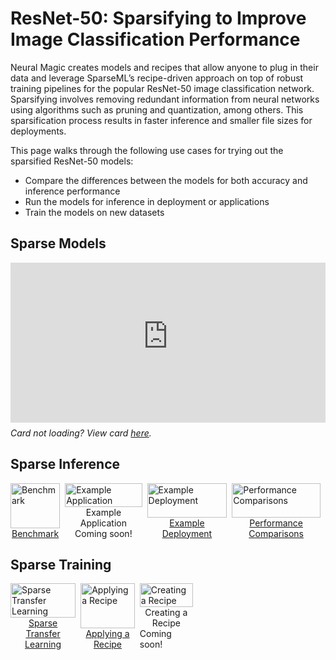 <!--
Copyright (c) 2021 - present / Neuralmagic, Inc. All Rights Reserved.

Licensed under the Apache License, Version 2.0 (the "License");
you may not use this file except in compliance with the License.
You may obtain a copy of the License at

   http://www.apache.org/licenses/LICENSE-2.0

Unless required by applicable law or agreed to in writing,
software distributed under the License is distributed on an "AS IS" BASIS,
WITHOUT WARRANTIES OR CONDITIONS OF ANY KIND, either express or implied.
See the License for the specific language governing permissions and
limitations under the License.
-->

# ResNet-50: Sparsifying to Improve Image Classification Performance

Neural Magic creates models and recipes that allow anyone to plug in their data and leverage SparseML’s recipe-driven approach on top of robust training pipelines for the popular ResNet-50 image classification network. 
Sparsifying involves removing redundant information from neural networks using algorithms such as pruning and quantization, among others. 
This sparsification process results in faster inference and smaller file sizes for deployments.

This page walks through the following use cases for trying out the sparsified ResNet-50 models:
- Compare the differences between the models for both accuracy and inference performance
- Run the models for inference in deployment or applications
- Train the models on new datasets

## Sparse Models

<div style="margin-bottom: 24px; display: flex; flex-direction: column; width: auto;">
    <iframe style="width: 100%; max-width: 1024px; height: 256px;" src="https://sparsezoo.neuralmagic.com/widgets/models/model-card/cv%2Fclassification%2Fresnet_v1-50%2Fpytorch%2Fsparseml%2Fimagenet%2Fbase-none" title="SparseZoo Available Models" frameborder="0" ></iframe>
    <div style="margin-top: 8px;">
        <i>Card not loading? View card <a href="https://sparsezoo.neuralmagic.com/widgets/models/model-card/cv%2Fclassification%2Fresnet_v1-50%2Fpytorch%2Fsparseml%2Fimagenet%2Fbase-none">here</a>.</i>
    </div>
</div>

## Sparse Inference

<div style="margin-bottom: 24px; display: flex; flex-direction: row;">
    <a href="https://github.com/neuralmagic/deepsparse/tree/main/examples/classification#benchmarking-example" class="model-page-button" style="display: flex; flex-direction: column; margin-right: 8px; align-items: center; max-width: 196px">
        <img src="https://docs.neuralmagic.com/docs/source/model-pages/images/icon-benchmark.png" alt="Benchmark" style="max-width: 160px; width: 100%;" />
        <div style="text-align: center;">Benchmark</div>
    </a>
    <a class="model-page-button disable-button" style="display: flex; flex-direction: column; margin-right: 8px; align-items: center; max-width: 196px">
        <img src="https://docs.neuralmagic.com/docs/source/model-pages/images/icon-example-application.png" alt="Example Application" style="max-width: 160px; width: 100%;" />
        <div style="text-align: center;">Example Application</div>
        <div class="tooltip">Coming soon!</div>
    </a>
    <a href="https://github.com/neuralmagic/deepsparse/tree/main/examples/classification#example-image-classification-deepsparse-flask-deployment" class="model-page-button" style="display: flex; flex-direction: column; margin-right: 8px; align-items: center; max-width: 196px">
        <img src="https://docs.neuralmagic.com/docs/source/model-pages/images/icon-example-deployment.png" alt="Example Deployment" style="max-width: 160px; width: 100%;" />
        <div style="text-align: center;">Example Deployment</div>
    </a>
    <a href="https://neuralmagic.com/blog/benchmark-resnet50-with-deepsparse/" class="model-page-button" style="display: flex; flex-direction: column; margin-right: 8px; align-items: center; max-width: 196px">
        <img src="https://docs.neuralmagic.com/docs/source/model-pages/images/icon-comparison.png" alt="Performance Comparisons" style="max-width: 160px; width: 100%;" />
        <div style="text-align: center;">Performance Comparisons</div>
    </a>
</div>

## Sparse Training

<div style="margin-bottom: 24px; display: flex; flex-direction: row;">
    <a href="https://github.com/neuralmagic/sparseml/blob/main/integrations/pytorch/notebooks/sparse_quantized_transfer_learning.ipynb" class="model-page-button" style="display: flex; flex-direction: column; margin-right: 8px; align-items: center; max-width: 196px">
        <img src="https://docs.neuralmagic.com/docs/source/model-pages/images/icon-train-transfer-learn.png" alt="Sparse Transfer Learning" style="max-width: 160px; width: 100%;" />
        <div style="text-align: center;">Sparse Transfer Learning</div>
    </a>
    <a href="https://github.com/neuralmagic/sparseml/tree/main/integrations/pytorch" class="model-page-button" style="display: flex; flex-direction: column; margin-right: 8px; align-items: center; max-width: 196px">
        <img src="https://github.com/neuralmagic/sparseml/blob/main/integrations/pytorch/tutorials/sparsifying_pytorch_models_using_recipes.md" alt="Applying a Recipe" style="max-width: 160px; width: 100%;" />
        <div style="text-align: center;">Applying a Recipe</div>
    </a>
    <a class="model-page-button disable-button" style="display: flex; flex-direction: column; margin-right: 8px; align-items: center; max-width: 196px">
        <img src="https://docs.neuralmagic.com/docs/source/model-pages/images/icon-train-create-recipe.png" alt="Creating a Recipe" style="max-width: 160px; width: 100%;" />
        <div style="text-align: center;">Creating a Recipe</div>
        <div class="tooltip">Coming soon!</div>
    </a>
    <a style="pointer-events: none; margin-right: 8px; width: 100%; max-width: 196px;">
        <!-- placeholder for 4 column grid -->
    </a>
</div>
